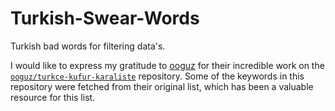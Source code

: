 # Turkish-Swear-Words

Turkish bad words for filtering data's.


I would like to express my gratitude to [ooguz](https://github.com/ooguz) for their incredible work on the [`ooguz/turkce-kufur-karaliste`](https://github.com/ooguz/turkce-kufur-karaliste) repository. Some of the keywords in this repository were fetched from their original list, which has been a valuable resource for this list.
